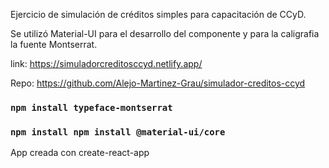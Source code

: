 Ejercicio de simulación de créditos simples para capacitación de CCyD.

Se utilizó Material-UI para el desarrollo del componente y para la caligrafia la fuente Montserrat.

link: https://simuladorcreditosccyd.netlify.app/

Repo: https://github.com/Alejo-Martinez-Grau/simulador-creditos-ccyd

### `npm install typeface-montserrat`

### `npm install npm install @material-ui/core`

App creada con create-react-app
